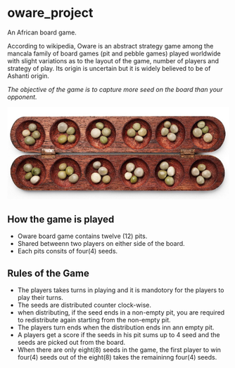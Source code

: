 # oware_project
An African board game.

According to wikipedia, Oware is an abstract strategy game among the mancala family of board games (pit and pebble games) played worldwide with slight variations as to the layout of the game, number of players and strategy of play. Its origin is uncertain but it is widely believed to be of Ashanti origin.

*The objective of the game is to capture more seed on the board than your opponent.*

![This is the traditional Oware board](https://github.com/kcdove/oware_project/blob/main/img/owareboard.jpeg)


## How the game is played
- Oware board game contains twelve (12) pits. 
- Shared betweenn two players on either side of the board. 
- Each pits consits of four(4) seeds.

## Rules of the Game
- The players takes turns in playing and it is mandotory for the players to play their turns.
- The seeds are distributed counter clock-wise.
- when distributing, if the seed ends in a non-empty pit, you are required to redistribute again starting from the non-empty pit.
- The players turn ends when the distribution ends inn ann empty pit.
- A players get a score if the seeds in his pit sums up to 4 seed and the seeds are picked out from the board.
- When there are only eight(8) seeds in the game, the first player to win four(4) seeds out of the eight(8) takes the remaininng four(4) seeds.
